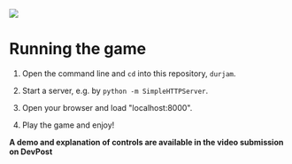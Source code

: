 ![](https://media.giphy.com/media/MFUOFSVpBwTS2ya7up/giphy.gif)

# Running the game

1. Open the command line and `cd` into this repository, `durjam`.

2. Start a server, e.g. by `python -m SimpleHTTPServer`.

3. Open your browser and load "localhost:8000".

5. Play the game and enjoy!

**A demo and explanation of controls are available in the video submission on DevPost**
